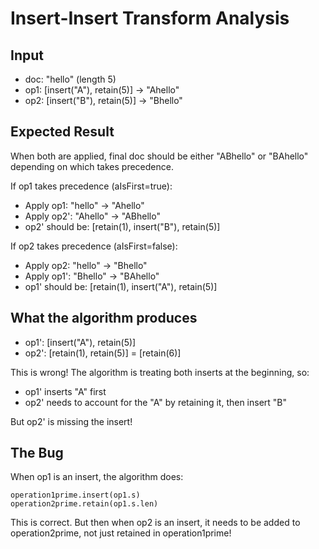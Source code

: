 # Insert-Insert Transform Analysis

## Input
- doc: "hello" (length 5)
- op1: [insert("A"), retain(5)] → "Ahello"
- op2: [insert("B"), retain(5)] → "Bhello"

## Expected Result
When both are applied, final doc should be either "ABhello" or "BAhello" depending on which takes precedence.

If op1 takes precedence (aIsFirst=true):
- Apply op1: "hello" → "Ahello"
- Apply op2': "Ahello" → "ABhello"
- op2' should be: [retain(1), insert("B"), retain(5)]

If op2 takes precedence (aIsFirst=false):
- Apply op2: "hello" → "Bhello"
- Apply op1': "Bhello" → "BAhello"
- op1' should be: [retain(1), insert("A"), retain(5)]

## What the algorithm produces
- op1': [insert("A"), retain(5)] 
- op2': [retain(1), retain(5)] = [retain(6)]

This is wrong! The algorithm is treating both inserts at the beginning, so:
- op1' inserts "A" first
- op2' needs to account for the "A" by retaining it, then insert "B"

But op2' is missing the insert!

## The Bug
When op1 is an insert, the algorithm does:
```
operation1prime.insert(op1.s)
operation2prime.retain(op1.s.len)
```

This is correct. But then when op2 is an insert, it needs to be added to operation2prime, not just retained in operation1prime!